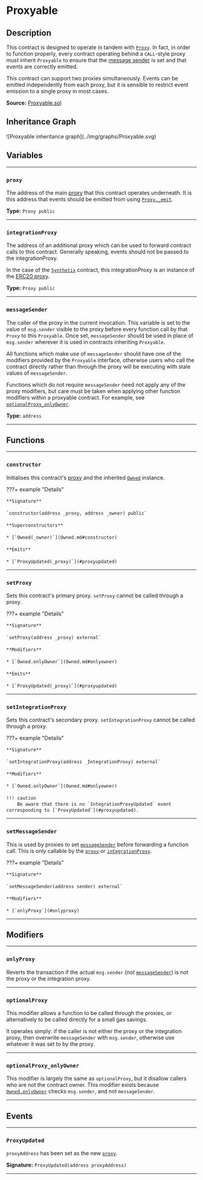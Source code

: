 # Proxyable

## Description

This contract is designed to operate in tandem with [`Proxy`](#Proxy.md).
In fact, in order to function properly, every contract operating behind a `CALL`-style proxy must inherit `Proxyable` to ensure that the [message sender](#messageSender) is set and that events are correctly emitted.

This contract can support two proxies simultaneously. Events can be emitted independently from each proxy, but it is sensible to restrict event emission to a single proxy in most cases.

**Source:** [Proxyable.sol](https://github.com/Synthetixio/synthetix/blob/master/contracts/Proxyable.sol)

<section-sep />

## Inheritance Graph

<inheritance-graph>
    ![Proxyable inheritance graph](../img/graphs/Proxyable.svg)
</inheritance-graph>

<section-sep />

## Variables

---

### `proxy`

The address of the main [proxy](Proxy.md) that this contract operates underneath. It is this address that events should be emitted from using [`Proxy._emit`](Proxy.md#_emit).

**Type:** `Proxy public`

---

### `integrationProxy`

The address of an additional proxy which can be used to forward contract calls to this contract.
Generally speaking, events should not be passed to the integrationProxy.

In the case of the [`Synthetix`](Synthetix.md) contract, this integrationProxy is an instance of the [ERC20 proxy](ProxyERC20.md).

**Type:** `Proxy public`

---

### `messageSender`

The caller of the proxy in the current invocation. This variable is set to the value of `msg.sender` visible to the proxy before every function call by that `Proxy` to this `Proxyable`. Once set, `messageSender` should be used in place of `msg.sender` wherever it is used in contracts inheriting `Proxyable`.

All functions which make use of `messageSender` should have one of the modifiers provided by the `Proxyable` interface, otherwise users who call the contract directly rather than through the proxy will be executing with stale values of `messageSender`.

Functions which do not require `messageSender` need not apply any of the proxy modifiers, but care must be taken when applying other function modifiers within a proxyable contract. For example, see [`optionalProxy_onlyOwner`](#optionalproxy_onlyowner).

**Type:** `address`

---

<section-sep />

## Functions

---

### `constructor`

Initialises this contract's [proxy](#proxy) and the inherited [`Owned`](Owned.md) instance.

???+ example "Details"

    **Signature**

    `constructor(address _proxy, address _owner) public`

    **Superconstructors**

    * [`Owned(_owner)`](Owned.md#constructor)

    **Emits**

    * [`ProxyUpdated(_proxy)`](#proxyupdated)

---

### `setProxy`

Sets this contract's primary proxy. `setProxy` cannot be called through a proxy.

???+ example "Details"

    **Signature**

    `setProxy(address _proxy) external`

    **Modifiers**

    * [`Owned.onlyOwner`](Owned.md#onlyowner)

    **Emits**

    * [`ProxyUpdated(_proxy)`](#proxyupdated)

---

### `setIntegrationProxy`

Sets this contract's secondary proxy. `setIntegrationProxy` cannot be called through a proxy.

???+ example "Details"

    **Signature**

    `setIntegrationProxy(address _IntegrationProxy) external`

    **Modifiers**

    * [`Owned.onlyOwner`](Owned.md#onlyowner)

    !!! caution
        Be aware that there is no `IntegrationProxyUpdated` event corresponding to [`ProxyUpdated`](#proxyupdated).

---

### `setMessageSender`

This is used by proxies to set [`messageSender`](#messageSender) before forwarding a function call. This is only callable by the [`proxy`](#proxy) or [`integrationProxy`](#integrationProxy).

???+ example "Details"

    **Signature**
    
    `setMessageSender(address sender) external`

    **Modifiers**

    * [`onlyProxy`](#onlyproxy)

---

<section-sep />

## Modifiers

---

### `onlyProxy`

Reverts the transaction if the actual `msg.sender` (not [`messageSender`](#messagesender)) is not the proxy or the integration proxy.

---

### `optionalProxy`

This modifier allows a function to be called through the proxies, or alternatively to be called directly for a small gas savings.

It operates simply: if the caller is not either the proxy or the integration proxy, then overwrite `messageSender` with `msg.sender`, otherwise use whatever it was set to by the proxy.

---

### `optionalProxy_onlyOwner`

This modifier is largely the same as `optionalProxy`, but it disallow callers who are not the contract owner. This modifier exists because [`Owned.onlyOwner`](Owned.md#onlyowner) checks `msg.sender`, and not `messageSender`.

---

<section-sep />

## Events

---

### `ProxyUpdated`

`proxyAddress` has been set as the new [`proxy`](#proxy).

**Signature:** `ProxyUpdated(address proxyAddress)`

---

<section-sep />
